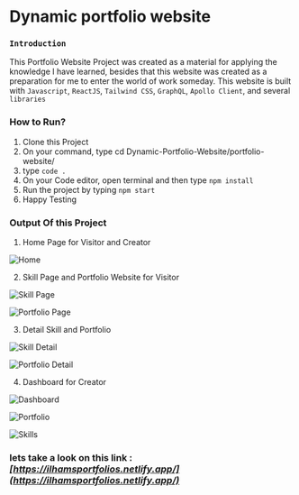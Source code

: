 # Dynamic portfolio website

### `Introduction`

This Portfolio Website Project was created as a material for applying the knowledge I have learned, besides that this website was created as a preparation for me to enter the world of work someday. This website is built with `Javascript`, `ReactJS`, `Tailwind CSS`, `GraphQL`, `Apollo Client`, and several `libraries`

### How to Run?

1. Clone this Project
2. On your command, type cd Dynamic-Portfolio-Website/portfolio-website/
3. type `code .`
4. On your Code editor, open terminal and then type `npm install`
5. Run the project by typing `npm start`
6. Happy Testing

### Output Of this Project

1. Home Page for Visitor and Creator

![Home](portfolio-website/src/assets/images/output1.png)

2. Skill Page and Portfolio Website for Visitor

![Skill Page](portfolio-website/src/assets/images/SkillPage.png)

![Portfolio Page](portfolio-website/src/assets/images/PortfolioPage.png)

3. Detail Skill and Portfolio

![Skill Detail](portfolio-website/src/assets/images/SkillsDetail.png)

![Portfolio Detail](portfolio-website/src/assets/images/DetailPortfolio.png)

4. Dashboard for Creator

![Dashboard](portfolio-website/src/assets/images/DashboardOutput.png)

![Portfolio](portfolio-website/src/assets/images/portfolioDashboard.png)

![Skills](portfolio-website/src/assets/images/SkillDashboard.png)

### __lets take a look on this link : *[https://ilhamsportfolios.netlify.app/](https://ilhamsportfolios.netlify.app/)*__
